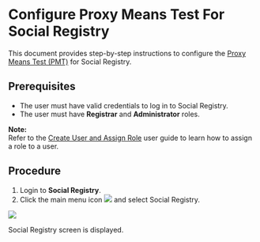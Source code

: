 # Configure Proxy Means Test For Social Registry

This document provides step-by-step instructions to configure the [Proxy Means Test (PMT)](https://docs.openg2p.org/pbms/functionality/eligibility/proxy-means-test) for Social Registry.

## Prerequisites

- The user must have valid credentials to log in to Social Registry.
- The user must have **Registrar** and **Administrator** roles.

**Note:**  
Refer to the [Create User and Assign Role](https://docs.openg2p.org/pbms/functionality/administration/role-based-access-control/user-guides/assign-roles-to-users) user guide to learn how to assign a role to a user.

## Procedure

1. Login to **Social Registry**.
2. Click the main menu icon ![](https://github.com/user-attachments/assets/5f2a8223-5f1f-4988-a4c9-54b2ae1bf127) and select Social Registry.

![](https://github.com/user-attachments/assets/a39aba33-2a7d-42d7-9574-77396738caaa)

Social Registry screen is displayed.
